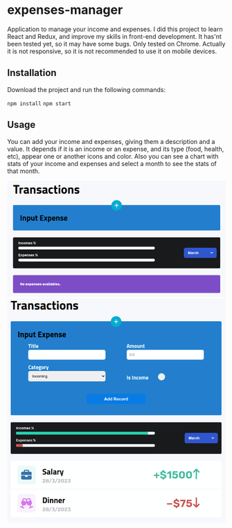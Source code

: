 # expenses-manager
Application to manage your income and expenses.
I did this project to learn React and Redux, and improve my skills in front-end development.
It has'nt been tested yet, so it may have some bugs.
Only tested on Chrome.
Actually it is not responsive, so it is not recommended to use it on mobile devices.

## Installation
Download the project and run the following commands:

`npm install`
`npm start`

## Usage
You can add your income and expenses, giving them a description and a value. It depends if it is an income or an expense, and its type (food, health, etc), appear one or another icons and color.
Also you can see a chart with stats of your income and expenses and select a month to see the stats of that month.

![App without imputs](/src/assets/images/Captura%20de%20pantalla%20de%202023-03-28%2018-25-00.png)
![With some examples imputs](/src/assets/images/Captura%20de%20pantalla%20de%202023-03-28%2018-44-51.png)
